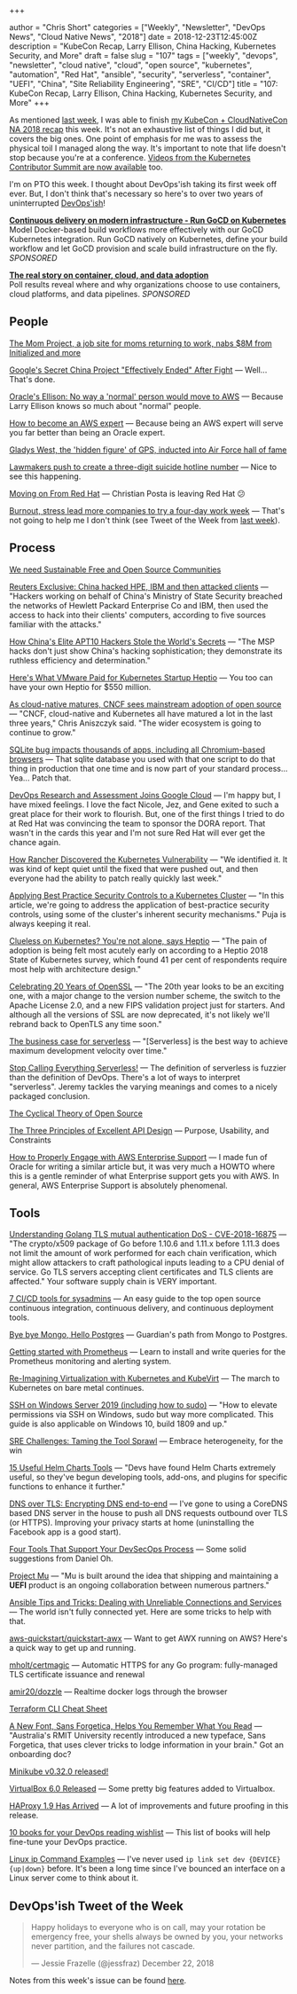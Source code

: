 +++

author = "Chris Short"
categories = ["Weekly", "Newsletter", "DevOps News", "Cloud Native News", "2018"]
date = 2018-12-23T12:45:00Z
description = "KubeCon Recap, Larry Ellison, China Hacking, Kubernetes Security, and More"
draft = false
slug = "107"
tags = ["weekly", "devops", "newsletter", "cloud native", "cloud", "open source", "kubernetes", "automation", "Red Hat", "ansible", "security", "serverless", "container", "UEFI", "China", "Site Reliability Engineering", "SRE", "CI/CD"]
title = "107: KubeCon Recap, Larry Ellison, China Hacking, Kubernetes Security, and More"
+++

As mentioned [last week](https://devopsish.com/106/), I was able to finish [my KubeCon + CloudNativeCon NA 2018 recap](https://chrisshort.net/kubecon-cloudnativecon-na-2018/) this week. It's not an exhaustive list of things I did but, it covers the big ones. One point of emphasis for me was to assess the physical toil I managed along the way. It's important to note that life doesn't stop because you're at a conference. [Videos from the Kubernetes Contributor Summit are now available](https://discuss.kubernetes.io/t/videos-from-the-kubernetes-contributor-summit-are-now-available/3907) too.

I'm on PTO this week. I thought about DevOps'ish taking its first week off ever. But, I don't think that's necessary so here's to over two years of uninterrupted [DevOps'ish](https://devopsish.com/)!

[**Continuous delivery on modern infrastructure - Run GoCD on Kubernetes**](https://www.gocd.org/kubernetes)  
Model Docker-based build workflows more effectively with our GoCD Kubernetes integration. Run GoCD natively on Kubernetes, define your build workflow and let GoCD provision and scale build infrastructure on the fly. *SPONSORED*

[**The real story on container, cloud, and data adoption**](https://www.oreilly.com/pub/cpc/175842)  
Poll results reveal where and why organizations choose to use containers, cloud platforms, and data pipelines. *SPONSORED*


## People

[The Mom Project, a job site for moms returning to work, nabs $8M from Initialized and more](https://techcrunch.com/2018/12/17/the-mom-project-a-job-site-for-moms-returning-to-work-nabs-8m-from-initialized-and-more/)

[Google's Secret China Project "Effectively Ended" After Fight](https://theintercept.com/2018/12/17/google-china-censored-search-engine-2/) — Well... That's done.

[Oracle's Ellison: No way a 'normal' person would move to AWS](https://www.zdnet.com/article/oracles-ellison-no-way-a-normal-person-would-move-to-aws/) — Because Larry Ellison knows so much about "normal" people.

[How to become an AWS expert](https://aws.amazon.com/blogs/aws/how-to-become-an-aws-expert/) — Because being an AWS expert will serve you far better than being an Oracle expert.

[Gladys West, the 'hidden figure' of GPS, inducted into Air Force hall of fame](https://thehill.com/blogs/blog-briefing-room/news/422353-dr-gladys-west-the-hidden-figure-of-gps-inducted-into-air-force)

[Lawmakers push to create a three-digit suicide hotline number](https://techcrunch.com/2018/12/17/lawmakers-push-to-create-three-digit-suicide-phone-line/) — Nice to see this happening.

[Moving on From Red Hat](http://blog.christianposta.com/moving-on-from-red-hat/) — Christian Posta is leaving Red Hat 😕

[Burnout, stress lead more companies to try a four-day work week](https://www.reuters.com/article/us-world-work-fourdayweek-idUSKBN1OG0GY) — That's not going to help me I don't think (see Tweet of the Week from [last week](https://devopsish.com/106/)).

## Process

[We need Sustainable Free and Open Source Communities](https://medium.com/sustainable-free-and-open-source-communities/we-need-sustainable-free-and-open-source-communities-edf92723d619)

[Reuters Exclusive: China hacked HPE, IBM and then attacked clients](https://www.reuters.com/article/us-china-cyber-hpe-ibm-exclusive-idUSKCN1OJ2OY) — "Hackers working on behalf of China's Ministry of State Security breached the networks of Hewlett Packard Enterprise Co and IBM, then used the access to hack into their clients' computers, according to five sources familiar with the attacks."

[How China's Elite APT10 Hackers Stole the World's Secrets](https://www.wired.com/story/doj-indictment-chinese-hackers-apt10/) — "The MSP hacks don't just show China's hacking sophistication; they demonstrate its ruthless efficiency and determination."

[Here's What VMware Paid for Kubernetes Startup Heptio](https://www.lightreading.com/enterprise-cloud/infrastructure-and-platform/heres-what-vmware-paid-for-kubernetes-startup-heptio/d/d-id/748317) — You too can have your own Heptio for $550 million.

[As cloud-native matures, CNCF sees mainstream adoption of open source](https://siliconangle.com/2018/12/21/cncf-sees-mainstream-adoption-of-open-source-as-cloud-native-matures-guestoftheweek/) — "CNCF, cloud-native and Kubernetes all have matured a lot in the last three years," Chris Aniszczyk said. "The wider ecosystem is going to continue to grow."

[SQLite bug impacts thousands of apps, including all Chromium-based browsers](https://www.zdnet.com/article/sqlite-bug-impacts-thousands-of-apps-including-all-chromium-based-browsers/) — That sqlite database you used with that one script to do that thing in production that one time and is now part of your standard process... Yea... Patch that.

[DevOps Research and Assessment Joins Google Cloud](https://devops-research.com/2018/12/dora-joins-google-cloud/) — I'm happy but, I have mixed feelings. I love the fact Nicole, Jez, and Gene exited to such a great place for their work to flourish. But, one of the first things I tried to do at Red Hat was convincing the team to sponsor the DORA report. That wasn't in the cards this year and I'm not sure Red Hat will ever get the chance again.

[How Rancher Discovered the Kubernetes Vulnerability](https://thenewstack.io/how-rancher-discovered-the-kubernetes-vulnerability/) — "We identified it. It was kind of kept quiet until the fixed that were pushed out, and then everyone had the ability to patch really quickly last week."

[Applying Best Practice Security Controls to a Kubernetes Cluster](https://blog.giantswarm.io/applying-best-practice-security-controls-to-a-kubernetes-cluster/) — "In this article, we're going to address the application of best-practice security controls, using some of the cluster's inherent security mechanisms." Puja is always keeping it real.

[Clueless on Kubernetes? You're not alone, says Heptio](https://devclass.com/2018/12/19/clueless-on-kubernetes-youre-not-alone-says-heptio/) — "The pain of adoption is being felt most acutely early on according to a Heptio 2018 State of Kubernetes survey, which found 41 per cent of respondents require most help with architecture design."

[Celebrating 20 Years of OpenSSL](https://www.openssl.org/blog/blog/2018/12/20/20years/) — "The 20th year looks to be an exciting one, with a major change to the version number scheme, the switch to the Apache License 2.0, and a new FIPS validation project just for starters. And although all the versions of SSL are now deprecated, it's not likely we'll rebrand back to OpenTLS any time soon."

[The business case for serverless](https://techcrunch.com/2018/12/15/the-business-case-for-serverless/) — "[Serverless] is the best way to achieve maximum development velocity over time."

[Stop Calling Everything Serverless!](https://www.jeremydaly.com/stop-calling-everything-serverless/) — The definition of serverless is fuzzier than the definition of DevOps. There's a lot of ways to interpret "serverless". Jeremy tackles the varying meanings and comes to a nicely packaged conclusion.

[The Cyclical Theory of Open Source](https://redmonk.com/sogrady/2018/12/21/cycles-oss/)

[The Three Principles of Excellent API Design](https://nordicapis.com/the-three-principles-of-excellent-api-design/) — Purpose, Usability, and Constraints

[How to Properly Engage with AWS Enterprise Support](https://lastweekinaws.com/blog/how-to-properly-engage-with-aws-enterprise-support.html) — I made fun of Oracle for writing a similar article but, it was very much a HOWTO where this is a gentle reminder of what Enterprise support gets you with AWS. In general, AWS Enterprise Support is absolutely phenomenal.

## Tools

[Understanding Golang TLS mutual authentication DoS - CVE-2018-16875](https://apisecurity.io/mutual-tls-authentication-vulnerability-in-go-cve-2018-16875/) — "The crypto/x509 package of Go before 1.10.6 and 1.11.x before 1.11.3 does not limit the amount of work performed for each chain verification, which might allow attackers to craft pathological inputs leading to a CPU denial of service. Go TLS servers accepting client certificates and TLS clients are affected." Your software supply chain is VERY important.

[7 CI/CD tools for sysadmins](https://opensource.com/article/18/12/cicd-tools-sysadmins) — An easy guide to the top open source continuous integration, continuous delivery, and continuous deployment tools.

[Bye bye Mongo, Hello Postgres](https://www.theguardian.com/info/2018/nov/30/bye-bye-mongo-hello-postgres) — Guardian's path from Mongo to Postgres.

[Getting started with Prometheus](https://opensource.com/article/18/12/introduction-prometheus) — Learn to install and write queries for the Prometheus monitoring and alerting system.

[Re-Imagining Virtualization with Kubernetes and KubeVirt](https://blog.openshift.com/re-imagining-virtualization-with-kubernetes-and-kubevirt/) — The march to Kubernetes on bare metal continues.

[SSH on Windows Server 2019 (including how to sudo)](https://raymii.org/s/tutorials/SSH_on_Windows_Server_2019.html) — "How to elevate permissions via SSH on Windows, sudo but way more complicated. This guide is also applicable on Windows 10, build 1809 and up."

[SRE Challenges: Taming the Tool Sprawl](https://www.rundeck.com/blog/sre-challenges-taming-the-tool-sprawl) — Embrace heterogeneity, for the win

[15 Useful Helm Charts Tools](https://caylent.com/15-useful-helm-charts-tools/) — "Devs have found Helm Charts extremely useful, so they've begun developing tools, add-ons, and plugins for specific functions to enhance it further."

[DNS over TLS: Encrypting DNS end-to-end](https://code.fb.com/security/dns-over-tls/) — I've gone to using a CoreDNS based DNS server in the house to push all DNS requests outbound over TLS (or HTTPS). Improving your privacy starts at home (uninstalling the Facebook app is a good start).

[Four Tools That Support Your DevSecOps Process](https://www.tigera.io/blog/four-tools-that-support-your-devsecops-process/) — Some solid suggestions from Daniel Oh.

[Project Mu](https://microsoft.github.io/mu/) — "Mu is built around the idea that shipping and maintaining a **UEFI** product is an ongoing collaboration between numerous partners."

[Ansible Tips and Tricks: Dealing with Unreliable Connections and Services](https://www.ansible.com/blog/ansible-tips-and-tricks-dealing-with-unreliable-connections-and-services) — The world isn't fully connected yet. Here are some tricks to help with that.

[aws-quickstart/quickstart-awx](https://github.com/aws-quickstart/quickstart-awx) — Want to get AWX running on AWS? Here's a quick way to get up and running.

[mholt/certmagic](https://github.com/mholt/certmagic) — Automatic HTTPS for any Go program: fully-managed TLS certificate issuance and renewal

[amir20/dozzle](https://github.com/amir20/dozzle) — Realtime docker logs through the browser

[Terraform CLI Cheat Sheet](https://dzone.com/articles/terraform-cli-cheat-sheet)

[A New Font, Sans Forgetica, Helps You Remember What You Read](https://www.wired.com/story/new-font-sans-forgetica-for-learning/) — "Australia's RMIT University recently introduced a new typeface, Sans Forgetica, that uses clever tricks to lodge information in your brain." Got an onboarding doc?

[Minikube v0.32.0 released!](https://discuss.kubernetes.io/t/minikube-v0-32-0-released/3969)

[VirtualBox 6.0 Released](https://www.virtualbox.org/wiki/Changelog-6.0#v0) — Some pretty big features added to Virtualbox.

[HAProxy 1.9 Has Arrived](https://www.haproxy.com/blog/haproxy-1-9-has-arrived/) — A lot of improvements and future proofing in this release.

[10 books for your DevOps reading wishlist](https://opensource.com/article/18/12/devops-wishlist) — This list of books will help fine-tune your DevOps practice.

[Linux ip Command Examples](https://www.cyberciti.biz/faq/linux-ip-command-examples-usage-syntax/) — I've never used `ip link set dev {DEVICE} {up|down}` before. It's been a long time since I've bounced an interface on a Linux server come to think about it.

## DevOps'ish Tweet of the Week

> Happy holidays to everyone who is on call, may your rotation be emergency free, your shells always be owned by you, your networks never partition, and the failures not cascade.
>
> — Jessie Frazelle (@jessfraz) December 22, 2018

Notes from this week's issue can be found [here](./notes/).
